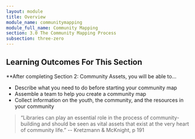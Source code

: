 ```yaml
---
layout: module
title: Overview
module_name: communitymapping
module_full_name: Community Mapping
section: 3.0 The Community Mapping Process
subsection: three-zero
---
```


## Learning Outcomes For This Section
**After completing Section 2: Community Assets, you will be able to...
<ul class="fancy">
  <li>Describe what you need to do before starting your community map</li>
   <li>Assemble a team to help you create a community map</li>
    <li>Collect information on the youth, the community, and the resources in your community</li>
</ul>

>“Libraries can play an essential role in the process of community-building and should be seen as vital assets that exist at the very heart of community life.” -- Kretzmann & McKnight, p 191
